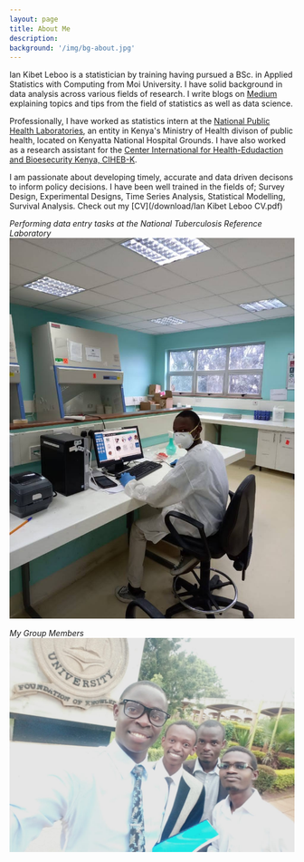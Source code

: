```yaml
---
layout: page
title: About Me
description:
background: '/img/bg-about.jpg'
---
```


Ian Kibet Leboo is a statistician by training having pursued a BSc. in Applied Statistics with Computing from Moi University. I have solid background in data analysis across various fields of research.
I write blogs on [Medium](https://medium.com/@Statistician_Leboo) explaining topics and tips from the field of statistics as well as data science.

Professionally, I have worked as statistics intern at the [National Public Health Laboratories](https://nphl.go.ke), an entity in Kenya's Ministry of Health divison of public health, located on Kenyatta National Hospital Grounds. I have also worked as a research assistant for the [Center International for Health-Edudaction and Bioesecurity Kenya, CIHEB-K](https://www.cihebkenya.org/).

I am passionate about developing timely, accurate and data driven decisons to inform policy decisions. I have been well trained in the fields of; Survey Design, Experimental Designs, Time Series Analysis, Statistical Modelling, Survival Analysis. Check out my [CV](/download/Ian Kibet Leboo CV.pdf)

*Performing data entry tasks at the National Tuberculosis Reference Laboratory*
!["Performing data entry tasks at the National Tuberculosis Reference Laboratory"](/img/me/lab1.jpg)

*My Group Members*
![](/img/me/prj.jpg)

